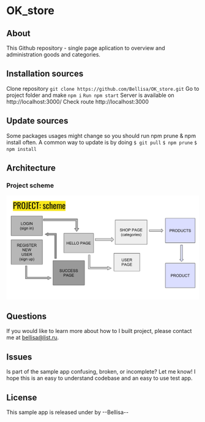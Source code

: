 # OK_store
  ## About
This Github repository - single page aplication to overview and administration goods and categories.

  ## Installation sources
Clone repository 
`git clone https://github.com/Bellisa/OK_store.git`
Go to project folder and make 
`npm i`
`Run npm start` 
Server is available on http://localhost:3000/
Check route http://localhost:3000

## Update sources
Some packages usages might change so you should run npm prune & npm install often. A common way to update is by doing
  `$ git pull`
  `$ npm prune`
  `$ npm install`
  
 ## Architecture
### Project scheme
<img src="schema.png">

## Questions
If you would like to learn more about how to I built project, please contact me at bellisa@list.ru.

## Issues
Is part of the sample app confusing, broken, or incomplete? Let me know! I hope this is an easy to understand codebase and an easy to use test app.

## License
This sample app is released under by --Bellisa--


